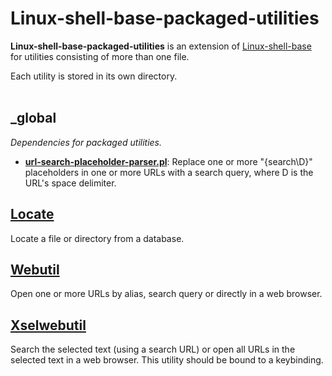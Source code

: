 
# Linux-shell-base-packaged-utilities

**Linux-shell-base-packaged-utilities** is an extension of [Linux-shell-base][linux-shell-base] for utilities consisting of more than one file.

Each utility is stored in its own directory.
<br><br>

## &#95;global

*Dependencies for packaged utilities.*

* [**url-search-placeholder-parser.pl**][url-search-placeholder-parser.pl]: Replace one or more "{search\D}" placeholders in one or more URLs with a search query, where D is the URL's space delimiter.

## [Locate](locate)

Locate a file or directory from a database.

## [Webutil](webutil)

Open one or more URLs by alias, search query or directly in a web browser.

## [Xselwebutil](xselwebutil)

Search the selected text (using a search URL) or open all URLs in the selected text in a web browser. This utility should be bound to a keybinding.



[linux-shell-base]: https://github.com/unix-base/linux-shell-base

[url-search-placeholder-parser.pl]: https://github.com/unix-base/linux-shell-base-packaged-utilities/blob/master/_global/url-search-placeholder-parser.pl
